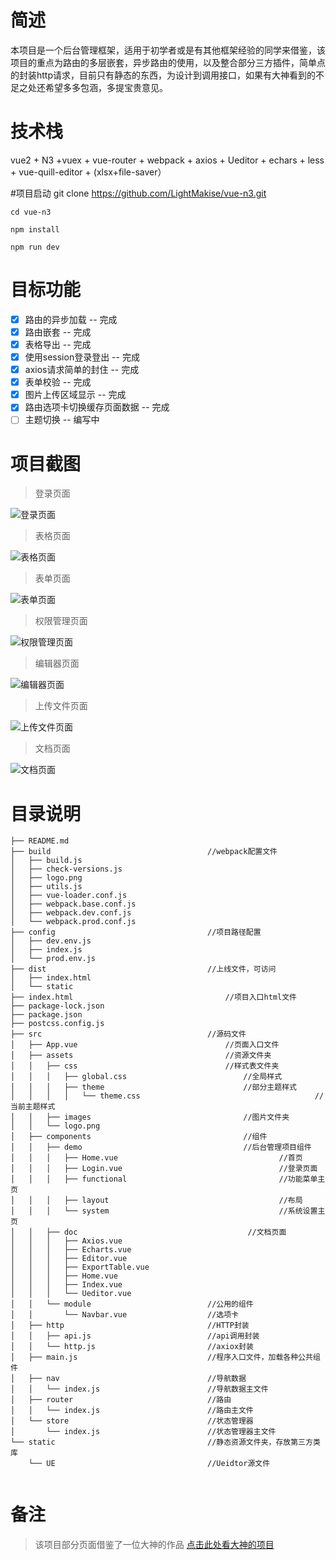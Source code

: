 
# 简述
本项目是一个后台管理框架，适用于初学者或是有其他框架经验的同学来借鉴，该项目的重点为路由的多层嵌套，异步路由的使用，以及整合部分三方插件，简单点的封装http请求，目前只有静态的东西，为设计到调用接口，如果有大神看到的不足之处还希望多多包涵，多提宝贵意见。

# 技术栈

vue2 + N3 +vuex + vue-router + webpack + axios + Ueditor + echars + less + vue-quill-editor + (xlsx+file-saver）

#项目启动
	git clone https://github.com/LightMakise/vue-n3.git 
	
	cd vue-n3
	
	npm install
	
	npm run dev

# 目标功能
- [x] 路由的异步加载 -- 完成
- [x] 路由嵌套 -- 完成
- [x] 表格导出 -- 完成
- [x] 使用session登录登出 -- 完成
- [x] axios请求简单的封住 -- 完成
- [x] 表单校验 -- 完成
- [x] 图片上传区域显示 -- 完成
- [x] 路由选项卡切换缓存页面数据 -- 完成
- [ ] 主题切换 -- 编写中

# 项目截图
> 登录页面

![登录页面](./demo-img/login.png)

> 表格页面

![表格页面](./demo-img/table.png)

> 表单页面

![表单页面](./demo-img/form.png)

> 权限管理页面

![权限管理页面](./demo-img/authority.png)

> 编辑器页面

![编辑器页面](./demo-img/editor.png)

> 上传文件页面

![上传文件页面](./demo-img/upload.png)

> 文档页面

![文档页面](./demo-img/doc.png)


# 目录说明
```
├── README.md     
├── build 	 						        //webpack配置文件
│   ├── build.js					
│   ├── check-versions.js
│   ├── logo.png
│   ├── utils.js
│   ├── vue-loader.conf.js
│   ├── webpack.base.conf.js
│   ├── webpack.dev.conf.js
│   └── webpack.prod.conf.js
├── config							        //项目路径配置
│   ├── dev.env.js
│   ├── index.js
│   └── prod.env.js
├── dist							        //上线文件，可访问
│   ├── index.html
│   └── static
├── index.html							        //项目入口html文件
├── package-lock.json
├── package.json
├── postcss.config.js			
├── src								        //源码文件
│   ├── App.vue							        //页面入口文件
│   ├── assets							        //资源文件夹
│   │   ├── css							        //样式表文件夹
│   │   │   ├── global.css					        //全局样式
│   │   │   ├── theme						        //部分主题样式
│   │   │   │   └── theme.css 		                                //当前主题样式
│   │   ├── images					                //图片文件夹
│   │   └── logo.png
│   ├── components					                //组件
│   │   ├── demo					                //后台管理项目组件
│   │   │   ├── Home.vue			                        //首页
│   │   │   ├── Login.vue			                        //登录页面
│   │   │   ├── functional			                        //功能菜单主页
│   │   │   ├── layout				                        //布局
│   │   │   └── system				                        //系统设置主页
│   │   ├── doc						                 //文档页面
│   │   │   ├── Axios.vue		
│   │   │   ├── Echarts.vue
│   │   │   ├── Editor.vue
│   │   │   ├── ExportTable.vue
│   │   │   ├── Home.vue
│   │   │   ├── Index.vue
│   │   │   └── Ueditor.vue
│   │   └── module					        //公用的组件
│   │       └── Navbar.vue			        //选项卡
│   ├── http						        //HTTP封装
│   │   ├── api.js					        //api调用封装
│   │   └── http.js					        //axiox封装
│   ├── main.js						        //程序入口文件，加载各种公共组件
│   ├── nav							        //导航数据
│   │   └── index.js				        //导航数据主文件
│   ├── router						        //路由
│   │   └── index.js				        //路由主文件
│   └── store						        //状态管理器
│       └── index.js				        //状态管理器主文件
└── static							        //静态资源文件夹，存放第三方类库
    └── UE							        //Ueidtor源文件
    
```

# 备注
> 该项目部分页面借鉴了一位大神的作品 [点击此处看大神的项目](https://github.com/N3-components/N3-admin) 